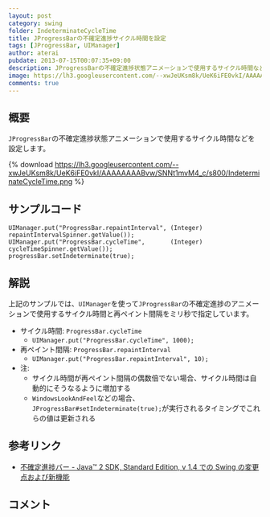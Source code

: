 ```yaml
---
layout: post
category: swing
folder: IndeterminateCycleTime
title: JProgressBarの不確定進捗サイクル時間を設定
tags: [JProgressBar, UIManager]
author: aterai
pubdate: 2013-07-15T00:07:35+09:00
description: JProgressBarの不確定進捗状態アニメーションで使用するサイクル時間などを設定します。
image: https://lh3.googleusercontent.com/--xwJeUKsm8k/UeK6iFE0vkI/AAAAAAAABvw/SNNt1mvM4_c/s800/IndeterminateCycleTime.png
comments: true
---
```

## 概要
`JProgressBar`の不確定進捗状態アニメーションで使用するサイクル時間などを設定します。

{% download https://lh3.googleusercontent.com/--xwJeUKsm8k/UeK6iFE0vkI/AAAAAAAABvw/SNNt1mvM4_c/s800/IndeterminateCycleTime.png %}

## サンプルコード
<pre class="prettyprint"><code>UIManager.put("ProgressBar.repaintInterval", (Integer) repaintIntervalSpinner.getValue());
UIManager.put("ProgressBar.cycleTime",       (Integer) cycleTimeSpinner.getValue());
progressBar.setIndeterminate(true);
</code></pre>

## 解説
上記のサンプルでは、`UIManager`を使って`JProgressBar`の不確定進捗のアニメーションで使用するサイクル時間と再ペイント間隔をミリ秒で指定しています。

- サイクル時間: `ProgressBar.cycleTime`
    - `UIManager.put("ProgressBar.cycleTime", 1000);`
- 再ペイント間隔: `ProgressBar.repaintInterval`
    - `UIManager.put("ProgressBar.repaintInterval", 10);`
- 注:
    - サイクル時間が再ペイント間隔の偶数倍でない場合、サイクル時間は自動的にそうなるように増加する
    - `WindowsLookAndFeel`などの場合、`JProgressBar#setIndeterminate(true);`が実行されるタイミングでこれらの値は更新される

<!-- dummy comment line for breaking list -->

## 参考リンク
- [不確定進捗バー - Java™ 2 SDK, Standard Edition, v 1.4 での Swing の変更点および新機能](https://docs.oracle.com/javase/jp/8/docs/technotes/guides/swing/1.4/pb.html)

<!-- dummy comment line for breaking list -->

## コメント
